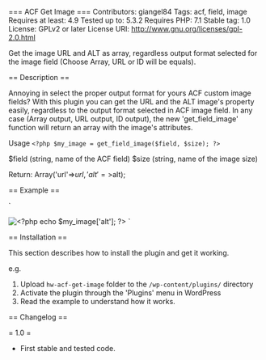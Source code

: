 === ACF Get Image ===
Contributors: giangel84
Tags: acf, field, image
Requires at least: 4.9
Tested up to: 5.3.2
Requires PHP: 7.1
Stable tag: 1.0
License: GPLv2 or later
License URI: http://www.gnu.org/licenses/gpl-2.0.html
 
Get the image URL and ALT as array, regardless output format selected for the image field (Choose Array, URL or ID will be equals).
 
== Description ==
 
Annoying in select the proper output format for yours ACF custom image fields? 
With this plugin you can get the URL and the ALT image's property easily, regardless to the output format selected in ACF image field.
In any case (Array output, URL output, ID output), the new 'get_field_image' function will return an array with the image's attributes.

Usage `<?php $my_image = get_field_image($field, $size); ?>`

$field (string, name of the ACF field)
$size (string, name of the image size)

Return: Array('url'=>$url, 'alt'=>$alt);

== Example ==

`<?php $my_image = get_field_image('my_image', 'thumbnail'); ?>

<img src="<?php echo $my_image['url']; ?>" alt="<?php echo $my_image['alt']; ?>" />
`
 
== Installation ==
 
This section describes how to install the plugin and get it working.
 
e.g.
 
1. Upload `hw-acf-get-image` folder to the `/wp-content/plugins/` directory
2. Activate the plugin through the 'Plugins' menu in WordPress
3. Read the example to understand how it works.
 
== Changelog ==
 
= 1.0 =
* First stable and tested code.
